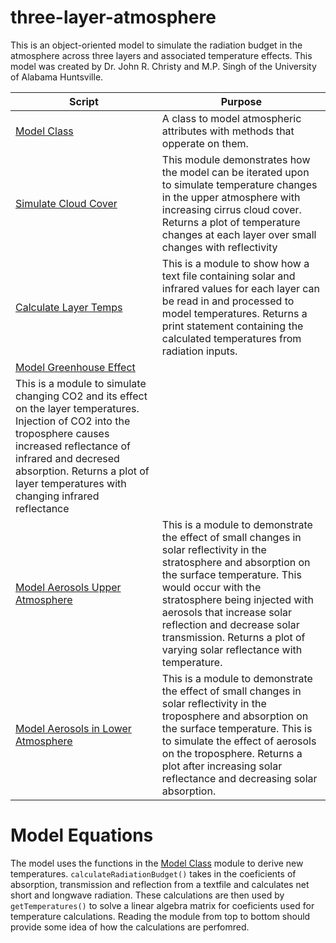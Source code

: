# three-layer-atmosphere

This is an object-oriented model to simulate the radiation budget in the atmosphere across three layers and associated temperature effects. This model was created by Dr. John R. Christy and M.P. Singh of the University of Alabama Huntsville. 

| Script         | Purpose     |
| ---------------| ------------|
| [Model Class](https://github.com/Corey4005/three-layer-atmosphere/blob/main/model/modelEquations.py) | A class to model atmospheric attributes with methods that opperate on them. |
| [Simulate Cloud Cover](https://github.com/Corey4005/three-layer-atmosphere/blob/main/model/model_cirrus_clouds.py) | This module demonstrates how the model can be iterated upon to simulate temperature changes in the upper atmosphere with increasing cirrus cloud cover. Returns a plot of temperature changes at each layer over small changes with reflectivity |
| [Calculate Layer Temps](https://github.com/Corey4005/three-layer-atmosphere/blob/main/model/model_temps_with_input.py) | This is a module to show how a text file containing solar and infrared values for each layer can be read in and processed to model temperatures. Returns a print statement containing the calculated temperatures from radiation inputs. |
| [Model Greenhouse Effect](https://github.com/Corey4005/three-layer-atmosphere/blob/main/model/model_varying_CO2.py) | 
This is a module to simulate changing CO2 and its effect on the layer temperatures. Injection of CO2 into the troposphere causes increased reflectance of infrared and decresed absorption. Returns a plot of layer temperatures with changing infrared reflectance |
| [Model Aerosols Upper Atmosphere](https://github.com/Corey4005/three-layer-atmosphere/blob/main/model/model_varying_L1_reflectance.py) | This is a module to demonstrate the effect of small changes in solar reflectivity in the stratosphere and absorption on the surface temperature. This would occur with the stratosphere being injected with aerosols that increase solar reflection and decrease solar transmission. Returns a plot of varying solar reflectance with temperature. | 
| [Model Aerosols in Lower Atmosphere](https://github.com/Corey4005/three-layer-atmosphere/blob/main/model/model_varying_L2_reflectance.py) | This is a module to demonstrate the effect of small changes in solar reflectivity in the troposphere and absorption on the surface temperature. This is to simulate the effect of aerosols on the troposphere. Returns a plot after increasing solar reflectance and decreasing solar absorption. 


# Model Equations 

The model uses the functions in the [Model Class](https://github.com/Corey4005/three-layer-atmosphere/blob/main/model/modelEquations.py) module to derive new temperatures. `calculateRadiationBudget()` takes in the coeficients of absorption, transmission and reflection from a textfile and calculates net short and longwave radiation. These calculations are then used by `getTemperatures()` to solve a linear algebra matrix for coeficients used for temperature calculations. Reading the module from top to bottom should provide some idea of how the calculations are perfomred. 

